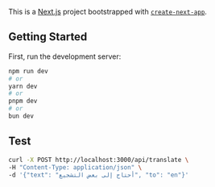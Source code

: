 This is a [Next.js](https://nextjs.org/) project bootstrapped with [`create-next-app`](https://github.com/vercel/next.js/tree/canary/packages/create-next-app).

## Getting Started

First, run the development server:

```bash
npm run dev
# or
yarn dev
# or
pnpm dev
# or
bun dev
```

## Test 
    
```bash
curl -X POST http://localhost:3000/api/translate \
-H "Content-Type: application/json" \
-d '{"text": "أحتاج إلى بعض التشجيع", "to": "en"}'
```